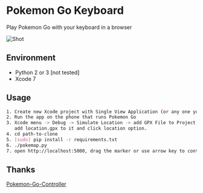 # Pokemon Go Keyboard

Play Pokemon Go with your keyboard in a browser

![Shot](assets/shot.png)

Environment
------------
- Python 2 or 3 [not tested]
- Xcode 7

Usage
------------
```bash
1. Create new Xcode project with Single View Application (or any one you like)
2. Run the app on the phone that runs Pokemon Go
3. Xcode menu -> Debug -> Simulate Location -> add GPX File to Project,
   add location.gpx to it and click location option.
4. cd path-to-clone
5. [sudo] pip install -r requirements.txt
6. ./pokemap.py
7. open http://localhost:5000, drag the marker or use arrow key to control your location
```

Thanks
------------
[Pokemon-Go-Controller](https://github.com/kahopoon/Pokemon-Go-Controller)
